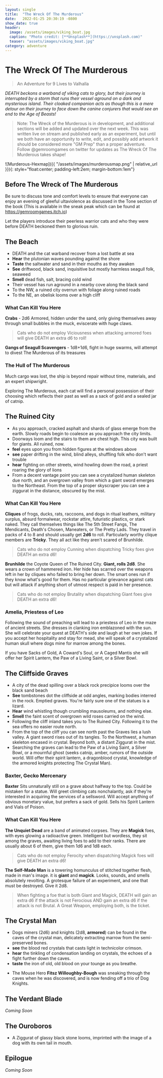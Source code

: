 ```yaml
---
layout: single
title:  "The Wreck Of The Murderous"
date:   2022-01-25 20:30:19 -0800
show_date: true
header:
  image: /assets/images/viking_boat.jpg
  caption: "Photo credit: [**Unsplash**](https://unsplash.com)"
  teaser: "assets/images/viking_boat.jpg"
category: adventure
---
```


# The Wreck Of The Murderous
> An Adventure for 9 Lives to Valhalla

_DEATH beckons a warband of viking cats to glory, but their journey is interrupted by a storm that runs their vessel aground on a dark and mysterious island. Their cloaked companion acts as though this is a mere detour on their journey to face down the canine conjurers that would see an end to the Age of Beasts!_

> Note: The Wreck of the Murderous is in development, and additional sections will be added and updated over the next week. This was written live on stream and published early as an experiment, but until we both have an opportunity to write, edit, and possibly add artwork it should be considered more "GM Prep" than a proper adventure. Follow @gemroomgames on twitter for updates as The Wreck Of The Murderous takes shape!

![Murderous-Hexmap]({{ "/assets/images/murderousmap.png" | relative_url }}){: style="float:center; padding-left:2em; margin-bottom:1em"}

## Before The Wreck of The Murderous

Be sure to discuss tone and comfort levels to ensure that everyone can enjoy an evening of gleeful ultaviolence as discussed in the Tone section of the book (This is available in the sneak peak which can be found at https://gemroomgames.itch.io)

Let the players introduce their peerless warrior cats and who they were before DEATH beckoned them to glorious ruin.

## The Beach

+ DEATH and the cat warband recover from a lost battle at sea
+ **Hear** the plutonian waves pounding against the shore
+ **Taste** the saltwater and sand in their mouths as they awaken
+ **See** driftwood, black sand, inquisitive but mostly harmless seagull folk, seaweed
+ **Smell** dead fish, salt, bracing cold wind
+ Their vessel has run aground in a nearby cove along the black sand
+ To the NW, a ruined city overrun with foliage along ruined roads
+ To the NE, an obelisk looms over a high cliff

### What Can Kill You Here

**Crabs** - 2d6 Armored, hidden under the sand, only giving themselves away through small bubbles in the muck, eviscerate with huge claws.

> Cats who do not employ Viciousness when attacking armored foes will give DEATH an extra d6 to roll!

**Gangs of Seagull Scavengers** - 1d8+1d6, fight in huge swarms, will attempt to divest The Murderous of its treasures

### The Hull of The Murderous

Much cargo was lost, the ship is beyond repair without time, materials, and an expert shipwright.

Exploring The Murderous, each cat will find a personal possession of their choosing which reflects their past as well as a sack of gold and a sealed jar of catnip.

## The Ruined City

+ As you approach, cracked asphalt and shards of glass emerge from the earth. Slowly roads begin to coalesce as you approach the city limits.
+ Doorways loom and the stairs to them are chest high. This city was built for giants. All ruined, now.
+ **feel** eyes upon you from hidden figures at the windows above
+ **see** paper drifting in the wind, blind alleys, shuffling folk who don't want trouble
+ **hear** fighting on other streets, wind howling down the road, a priest roaring the glory of lions
+ From a decent vantage point you can see a crystalized human skeleton due north, and an overgrown valley from which a giant sword emerges to the Northeast. From the top of a proper skyscraper you can see a ziggurat in the distance, obscured by the mist.

### What Can Kill You Here
**Cliques** of frogs, ducks, rats, raccoons, and dogs in ritual leathers, military surplus, absurd formalwear, rockstar attire, futuristic plastics, or stark naked. They call themselves things like The 5th Street Fangs, The Mendicants, Death's Chosen, Maneaters, or The Pretty Lads. They travel in packs of 4 to 8 and should usually get **2d6** to roll. Particularly worthy clique members are **Tricky**. They all act like they aren't scared of Brunhilde.

> Cats who do not employ Cunning when dispatching Tricky foes give DEATH an extra d6!

**Brunhilde** the Coyote Queen of The Ruined City. **Giant, rolls 2d8**. She wears a crown of hammered iron. Her hide has scarred over the weapons left in her by cliques who failed to bring her down. The smart ones run if they know what's good for them. Has no particular grievance against cats but will attack if anything short of utmost respect is paid in her presence.

>Cats who do not employ Brutality when dispatching Giant foes give DEATH an extra d6!

### Amelia, Priestess of Leo
Following the sound of preaching will lead to a priestess of Leo in the maze of ancient streets. She dresses in clanking iron emblazoned with the sun. She will celebrate your quest at DEATH's side and laugh at her own jokes. If you accept her hospitality and stay for mead, she will speak of a crystalized human skull where dogs mine for marrow among the bones.

If you have Sacks of Gold, A Coward's Soul, or A Caged Mantis she will offer her Spirit Lantern, the Paw of a Living Saint, or a Silver Bowl.

## The Cliffside Graves

+ A city of the dead spilling over a black rock precipice looms over the black sand beach
+ **See** tombstones dot the cliffside at odd angles, marking bodies interred in the rock. Emptied graves. You're fairly sure one of the statues is a lizard.
+ **Hear** wind whistling though crumbling mausoleums, and nothing else.
+ **Smell** the faint scent of overgrown wild roses carried on the wind.
+ Following the cliff inland takes you to The Ruined City. Following it to the sea offers no easier route north.
+ From the top of the cliff you can see north past the Graves lies a lush valley. A giant sword rises out of its tangles. To the Northwest, a human skeleton encased in crystal. Beyond both, a distant Ziggurat in the mist.
+ Searching the graves can lead to the Paw of a Living Saint, a Silver Bowl, or a mournful ghost (seeks catnip, amber, rumors of the outside world. Will offer their spirit lantern, a dragonblood crystal, knowledge of the armored knights protecting The Crystal Man).

### Baxter, Gecko Mercenary

**Baxter** Sits unnaturally still on a grave about halfway to the top. Could be mistaken for a statue. Will greet climbing cats nonchalantly, ask if they're interested in acquiring the services of a sellsword. Will accept anything of obvious monetary value, but prefers a sack of gold. Sells his Spirit Lantern and Vials of Poison.

### What Can Kill You Here
**The Unquiet Dead** are a band of animated corpses. They are **Magick** foes, with eyes glowing a radioactive green. Intelligent but wordless, they sit among the graves, awaiting living foes to add to their ranks. There are usually about 6 of them, give them 1d6 and 1d8 each.

> Cats who do not employ Ferocity when dispatching Magick foes will give DEATH an extra d6!

**The Self-Made Man** is a towering homunculus of stitched together flesh, made in man's image. it is **giant** and **magick**. Looks, sounds, and smells absolutely revolting. A grotesque failure of an experiment, and one that must be destroyed. Give it 2d8.

>When fighting a foe that is both Giant and Magick, DEATH will gain an extra d6 if the attack is not Ferocious AND gain an extra d6 if the attack is not Brutal. A Great Weapon, employing both, is the ticket.

## The Crystal Man

+ Dogs miners (2d6) and knights (2d8, **armored**) can be found in the caves of the crystal man, delicately extracting marrow from the semi-preserved bones.
+ **see** the blood red crystals that casts light in technicolor crimson.
+ **hear** the tinkling of condensation landing on crystals, the echoes of a fight further down the caves.
+ **taste** the iron of old, old blood on your tounge as you breathe.
* The Mouse Hero **Fitsz Willoughby-Bough** was sneaking through the caves when he was discovered, and is now fending off a trio of Dog Knights. 

## The Verdant Blade
_Coming Soon_

## The Ouroboros

+ A Ziggurat of glassy black stone looms, imprinted with the image of a dog with its own tail in mouth.

## Epilogue
_Coming Soon_
